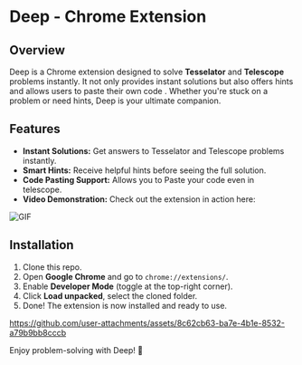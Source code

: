 # Deep - Chrome Extension

## Overview
Deep is a Chrome extension designed to solve **Tesselator** and **Telescope** problems instantly. It not only provides instant solutions but also offers hints and allows users to paste their own code . Whether you're stuck on a problem or need hints, Deep is your ultimate companion.

## Features
- **Instant Solutions:** Get answers to Tesselator and Telescope problems instantly.
- **Smart Hints:** Receive helpful hints before seeing the full solution.
- **Code Pasting Support:** Allows you to Paste your code even in telescope.
- **Video Demonstration:** Check out the extension in action here:



![GIF](https://github.com/user-attachments/assets/638dd702-c8da-45f9-b54b-fcca51af3efd)








## Installation 
1. Clone this repo.
2. Open **Google Chrome** and go to `chrome://extensions/`.
3. Enable **Developer Mode** (toggle at the top-right corner).
4. Click **Load unpacked**, select the cloned folder.
5. Done! The extension is now installed and ready to use.
   


https://github.com/user-attachments/assets/8c62cb63-ba7e-4b1e-8532-a79b9bb8cccb









Enjoy problem-solving with Deep! 🚀

